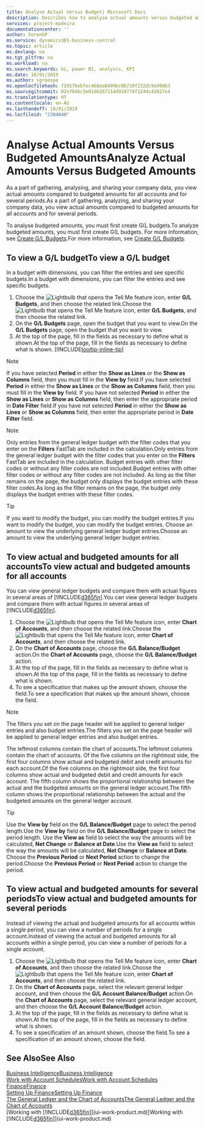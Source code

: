 ```yaml
---
title: Analyse Actual Versus Budget| Microsoft Docs
description: Describes how to analyse actual amounts versus budgeted amounts.
services: project-madeira
documentationcenter: ''
author: SorenGP
ms.service: dynamics365-business-central
ms.topic: article
ms.devlang: na
ms.tgt_pltfrm: na
ms.workload: na
ms.search.keywords: bi, power BI, analysis, KPI
ms.date: 10/01/2019
ms.author: sgroespe
ms.openlocfilehash: f2d17bebfec468ea8499bc0b739f232dc9a90d63
ms.sourcegitcommit: 02e704bc3e01d62072144919774f1244c42827e4
ms.translationtype: HT
ms.contentlocale: en-AU
ms.lasthandoff: 10/01/2019
ms.locfileid: "2304040"
---
```

# <a name="analyze-actual-amounts-versus-budgeted-amounts"></a><span data-ttu-id="87a00-103">Analyse Actual Amounts Versus Budgeted Amounts</span><span class="sxs-lookup"><span data-stu-id="87a00-103">Analyze Actual Amounts Versus Budgeted Amounts</span></span>
<span data-ttu-id="87a00-104">As a part of gathering, analysing, and sharing your company data, you view actual amounts compared to budgeted amounts for all accounts and for several periods.</span><span class="sxs-lookup"><span data-stu-id="87a00-104">As a part of gathering, analyzing, and sharing your company data, you view actual amounts compared to budgeted amounts for all accounts and for several periods.</span></span>

<span data-ttu-id="87a00-105">To analyse budgeted amounts, you must first create G(L budgets.</span><span class="sxs-lookup"><span data-stu-id="87a00-105">To analyze budgeted amounts, you must first create G(L budgets.</span></span> <span data-ttu-id="87a00-106">For more information, see [Create G/L Budgets](finance-how-create-budgets.md).</span><span class="sxs-lookup"><span data-stu-id="87a00-106">For more information, see [Create G/L Budgets](finance-how-create-budgets.md).</span></span>

## <a name="to-view-a-gl-budget"></a><span data-ttu-id="87a00-107">To view a G/L budget</span><span class="sxs-lookup"><span data-stu-id="87a00-107">To view a G/L budget</span></span>
<span data-ttu-id="87a00-108">In a budget with dimensions, you can filter the entries and see specific budgets.</span><span class="sxs-lookup"><span data-stu-id="87a00-108">In a budget with dimensions, you can filter the entries and see specific budgets.</span></span>

1. <span data-ttu-id="87a00-109">Choose the ![Lightbulb that opens the Tell Me feature](media/ui-search/search_small.png "Tell me what you want to do") icon, enter **G/L Budgets**, and then choose the related link.</span><span class="sxs-lookup"><span data-stu-id="87a00-109">Choose the ![Lightbulb that opens the Tell Me feature](media/ui-search/search_small.png "Tell me what you want to do") icon, enter **G/L Budgets**, and then choose the related link.</span></span>
2. <span data-ttu-id="87a00-110">On the **G/L Budgets** page, open the budget that you want to view.</span><span class="sxs-lookup"><span data-stu-id="87a00-110">On the **G/L Budgets** page, open the budget that you want to view.</span></span>  
3. <span data-ttu-id="87a00-111">At the top of the page, fill in the fields as necessary to define what is shown.</span><span class="sxs-lookup"><span data-stu-id="87a00-111">At the top of the page, fill in the fields as necessary to define what is shown.</span></span> [!INCLUDE[tooltip-inline-tip](includes/tooltip-inline-tip_md.md)]

> [!NOTE]  
>   <span data-ttu-id="87a00-112">If you have selected **Period** in either the **Show as Lines** or the **Show as Columns** field, then you must fill in the **View by** field.</span><span class="sxs-lookup"><span data-stu-id="87a00-112">If you have selected **Period** in either the **Show as Lines** or the **Show as Columns** field, then you must fill in the **View by** field.</span></span> <span data-ttu-id="87a00-113">If you have not selected **Period** in either the **Show as Lines** or **Show as Columns** field, then enter the appropriate period in **Date Filter** field.</span><span class="sxs-lookup"><span data-stu-id="87a00-113">If you have not selected **Period** in either the **Show as Lines** or **Show as Columns** field, then enter the appropriate period in **Date Filter** field.</span></span>  

> [!NOTE]  
>   <span data-ttu-id="87a00-114">Only entries from the general ledger budget with the filter codes that you enter on the **Filters** FastTab are included in the calculation.</span><span class="sxs-lookup"><span data-stu-id="87a00-114">Only entries from the general ledger budget with the filter codes that you enter on the **Filters** FastTab are included in the calculation.</span></span> <span data-ttu-id="87a00-115">Budget entries with other filter codes or without any filter codes are not included.</span><span class="sxs-lookup"><span data-stu-id="87a00-115">Budget entries with other filter codes or without any filter codes are not included.</span></span> <span data-ttu-id="87a00-116">As long as the filter remains on the page, the budget only displays the budget entries with these filter codes.</span><span class="sxs-lookup"><span data-stu-id="87a00-116">As long as the filter remains on the page, the budget only displays the budget entries with these filter codes.</span></span>  

> [!TIP]  
>   <span data-ttu-id="87a00-117">If you want to modify the budget, you can modify the budget entries.</span><span class="sxs-lookup"><span data-stu-id="87a00-117">If you want to modify the budget, you can modify the budget entries.</span></span> <span data-ttu-id="87a00-118">Choose an amount to view the underlying general ledger budget entries.</span><span class="sxs-lookup"><span data-stu-id="87a00-118">Choose an amount to view the underlying general ledger budget entries.</span></span>

## <a name="to-view-actual-and-budgeted-amounts-for-all-accounts"></a><span data-ttu-id="87a00-119">To view actual and budgeted amounts for all accounts</span><span class="sxs-lookup"><span data-stu-id="87a00-119">To view actual and budgeted amounts for all accounts</span></span>  
<span data-ttu-id="87a00-120">You can view general ledger budgets and compare them with actual figures in several areas of [!INCLUDE[d365fin](includes/d365fin_md.md)].</span><span class="sxs-lookup"><span data-stu-id="87a00-120">You can view general ledger budgets and compare them with actual figures in several areas of [!INCLUDE[d365fin](includes/d365fin_md.md)].</span></span>

1. <span data-ttu-id="87a00-121">Choose the ![Lightbulb that opens the Tell Me feature](media/ui-search/search_small.png "Tell me what you want to do") icon, enter **Chart of Accounts**, and then choose the related link.</span><span class="sxs-lookup"><span data-stu-id="87a00-121">Choose the ![Lightbulb that opens the Tell Me feature](media/ui-search/search_small.png "Tell me what you want to do") icon, enter **Chart of Accounts**, and then choose the related link.</span></span>  
2. <span data-ttu-id="87a00-122">On the **Chart of Accounts** page, choose the **G/L Balance/Budget** action.</span><span class="sxs-lookup"><span data-stu-id="87a00-122">On the **Chart of Accounts** page, choose the **G/L Balance/Budget** action.</span></span>
3. <span data-ttu-id="87a00-123">At the top of the page, fill in the fields as necessary to define what is shown.</span><span class="sxs-lookup"><span data-stu-id="87a00-123">At the top of the page, fill in the fields as necessary to define what is shown.</span></span>  
4. <span data-ttu-id="87a00-124">To see a specification that makes up the amount shown, choose the field.</span><span class="sxs-lookup"><span data-stu-id="87a00-124">To see a specification that makes up the amount shown, choose the field.</span></span>  

> [!NOTE]  
>   <span data-ttu-id="87a00-125">The filters you set on the page header will be applied to general ledger entries and also budget entries.</span><span class="sxs-lookup"><span data-stu-id="87a00-125">The filters you set on the page header will be applied to general ledger entries and also budget entries.</span></span>

<span data-ttu-id="87a00-126">The leftmost columns contain the chart of accounts.</span><span class="sxs-lookup"><span data-stu-id="87a00-126">The leftmost columns contain the chart of accounts.</span></span> <span data-ttu-id="87a00-127">Of the five columns on the rightmost side, the first four columns show actual and budgeted debit and credit amounts for each account.</span><span class="sxs-lookup"><span data-stu-id="87a00-127">Of the five columns on the rightmost side, the first four columns show actual and budgeted debit and credit amounts for each account.</span></span> <span data-ttu-id="87a00-128">The fifth column shows the proportional relationship between the actual and the budgeted amounts on the general ledger account.</span><span class="sxs-lookup"><span data-stu-id="87a00-128">The fifth column shows the proportional relationship between the actual and the budgeted amounts on the general ledger account.</span></span>  

> [!TIP]  
>   <span data-ttu-id="87a00-129">Use the **View by** field on the **G/L Balance/Budget** page to select the period length.</span><span class="sxs-lookup"><span data-stu-id="87a00-129">Use the **View by** field on the **G/L Balance/Budget** page to select the period length.</span></span> <span data-ttu-id="87a00-130">Use the **View as** field to select the way the amounts will be calculated, **Net Change** or **Balance at Date**.</span><span class="sxs-lookup"><span data-stu-id="87a00-130">Use the **View as** field to select the way the amounts will be calculated, **Net Change** or **Balance at Date**.</span></span> <span data-ttu-id="87a00-131">Choose the **Previous Period** or **Next Period** action to change the period.</span><span class="sxs-lookup"><span data-stu-id="87a00-131">Choose the **Previous Period** or **Next Period** action to change the period.</span></span>  

## <a name="to-view-actual-and-budgeted-amounts-for-several-periods"></a><span data-ttu-id="87a00-132">To view actual and budgeted amounts for several periods</span><span class="sxs-lookup"><span data-stu-id="87a00-132">To view actual and budgeted amounts for several periods</span></span>  
<span data-ttu-id="87a00-133">Instead of viewing the actual and budgeted amounts for all accounts within a single period, you can view a number of periods for a single account.</span><span class="sxs-lookup"><span data-stu-id="87a00-133">Instead of viewing the actual and budgeted amounts for all accounts within a single period, you can view a number of periods for a single account.</span></span>  

1. <span data-ttu-id="87a00-134">Choose the ![Lightbulb that opens the Tell Me feature](media/ui-search/search_small.png "Tell me what you want to do") icon, enter **Chart of Accounts**, and then choose the related link.</span><span class="sxs-lookup"><span data-stu-id="87a00-134">Choose the ![Lightbulb that opens the Tell Me feature](media/ui-search/search_small.png "Tell me what you want to do") icon, enter **Chart of Accounts**, and then choose the related link.</span></span>  
2. <span data-ttu-id="87a00-135">On the **Chart of Accounts** page, select the relevant general ledger account, and then choose the **G/L Account Balance/Budget** action.</span><span class="sxs-lookup"><span data-stu-id="87a00-135">On the **Chart of Accounts** page, select the relevant general ledger account, and then choose the **G/L Account Balance/Budget** action.</span></span>  
3. <span data-ttu-id="87a00-136">At the top of the page, fill in the fields as necessary to define what is shown.</span><span class="sxs-lookup"><span data-stu-id="87a00-136">At the top of the page, fill in the fields as necessary to define what is shown.</span></span>   
4. <span data-ttu-id="87a00-137">To see a specification of an amount shown, choose the field.</span><span class="sxs-lookup"><span data-stu-id="87a00-137">To see a specification of an amount shown, choose the field.</span></span>  

## <a name="see-also"></a><span data-ttu-id="87a00-138">See Also</span><span class="sxs-lookup"><span data-stu-id="87a00-138">See Also</span></span>
[<span data-ttu-id="87a00-139">Business Intelligence</span><span class="sxs-lookup"><span data-stu-id="87a00-139">Business Intelligence</span></span>](bi.md)  
[<span data-ttu-id="87a00-140">Work with Account Schedules</span><span class="sxs-lookup"><span data-stu-id="87a00-140">Work with Account Schedules</span></span>](bi-how-work-account-schedule.md)  
[<span data-ttu-id="87a00-141">Finance</span><span class="sxs-lookup"><span data-stu-id="87a00-141">Finance</span></span>](finance.md)  
[<span data-ttu-id="87a00-142">Setting Up Finance</span><span class="sxs-lookup"><span data-stu-id="87a00-142">Setting Up Finance</span></span>](finance-setup-finance.md)  
[<span data-ttu-id="87a00-143">The General Ledger and the Chart of Accounts</span><span class="sxs-lookup"><span data-stu-id="87a00-143">The General Ledger and the Chart of Accounts</span></span>](finance-general-ledger.md)  
<span data-ttu-id="87a00-144">[Working with [!INCLUDE[d365fin](includes/d365fin_md.md)]](ui-work-product.md)</span><span class="sxs-lookup"><span data-stu-id="87a00-144">[Working with [!INCLUDE[d365fin](includes/d365fin_md.md)]](ui-work-product.md)</span></span>  
